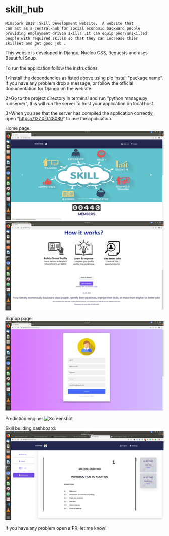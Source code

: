 # skill_hub
    Minspark 2018 :Skill Development website.  A website that 
    can act as a central-hub for social economic backward people
    providing employment driven skills .It can equip poor/unskilled
    people with required skills so that they can increase thier 
    skillset and get good job .

This websie is developed in Django, Nucleo CSS, Requests and uses Beautiful Soup.

To run the application follow the instructions

1>Install the dependencies as listed above using pip install "package name".
If you have any problem drop a message, or follow the official documentation for Django on the website.

2>Go to the project directory in terminal and run "python manage.py runserver", this will run the server to host your application on local host.

3>When you see that the server has compiled the application correctly, open "https://127.0.0.1:8080" to use the application.

Home page:
![Screenshot](/images/1.png) ![Screenshot](/images/2.png)

Signup page:
![Screenshot](/images/3.png)

Prediction engine:
![Screenshot](/images/4.png)

Skill building dashboard:
![Screenshot](/images/6.png)

If you have any problem open a PR, let me know!
